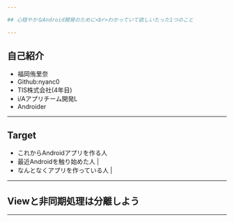 ```yaml
---

## 心穏やかなAndroid開発のために<br>わかっていて欲しいたった1つのこと

---
```


## 自己紹介
- 福岡侑里奈
- Github:nyanc0
- TIS株式会社(4年目)
- i/Aアプリチーム開発L
- Androider

---

## Target
- これからAndroidアプリを作る人
- 最近Androidを触り始めた人 |
- なんとなくアプリを作っている人 |

---

## Viewと非同期処理は分離しよう

---
